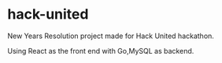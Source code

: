 # hack-united

New Years Resolution project made for Hack United hackathon.

Using React as the front end with Go,MySQL as backend.
